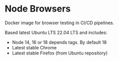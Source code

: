 # Node Browsers

Docker image for browser testing in CI/CD pipelines.

Based latest Ubuntu LTS 22.04 LTS and includes:

* Node 14, 16 or 18 depends tags. By default 18
* Latest stable Chrome
* Latest stable Firefox (from Ubuntu repository)
